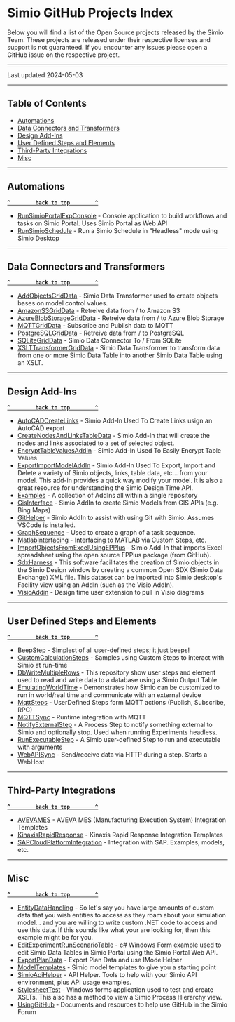 # Simio GitHub Projects Index

Below you will find a list of the Open Source projects released by the Simio Team. These projects are released under their respective licenses and support is not guaranteed. If you encounter any issues please open a GitHub issue on the respective project.

---
Last updated 2024-05-03

---

## Table of Contents
* [Automations](#automations)
* [Data Connectors and Transformers](#data-connectors-and-transformers)
* [Design Add-Ins](#design-add-ins)
* [User Defined Steps and Elements](#user-defined-steps-and-elements)
* [Third-Party Integrations](#third-party-integrations)
* [Misc](#misc)

---
## Automations
**[`^        back to top        ^`](#simio-github-projects-index)**
* [RunSimioPortalExpConsole](https://github.com/SimioLLC/RunSimioPortalExpConsole) - Console application to build workflows and tasks on Simio Portal. Uses Simio Portal as Web API
* [RunSimioSchedule](https://github.com/SimioLLC/RunSimioSchedule) - Run a Simio Schedule in "Headless" mode using Simio Desktop

---
## Data Connectors and Transformers
**[`^        back to top        ^`](#simio-github-projects-index)**
* [AddObjectsGridData](https://github.com/SimioLLC/AddObjectsGridData) - Simio Data Transformer used to create objects bases on model control values.
* [AmazonS3GridData](https://github.com/SimioLLC/AmazonS3GridData) - Retreive data from / to Amazon S3
* [AzureBlobStorageGridData](https://github.com/SimioLLC/AzureBlobStorageGridData) - Retreive data from / to Azure Blob Storage
* [MQTTGridData](https://github.com/SimioLLC/MQTTGridData) - Subscribe and Publish data to MQTT
* [PostgreSQLGridData](https://github.com/SimioLLC/PostgreSQLGridData) - Retreive data from / to PostgreSQL
* [SQLiteGridData](https://github.com/SimioLLC/SQLiteGridData) - Simio Data Connector To / From SQLite 
* [XSLTTransformerGridData](https://github.com/SimioLLC/XSLTTransformerGridData) - Simio Data Transformer to transform data from one or more Simio Data Table into another Simio Data Table using an XSLT. 

---
## Design Add-Ins
**[`^        back to top        ^`](#simio-github-projects-index)**
* [AutoCADCreateLinks](https://github.com/SimioLLC/AutoCADCreateLinks) - Simio Add-In Used To Create Links usign an AutoCAD export
* [CreateNodesAndLinksTableData](https://github.com/SimioLLC/CreateNodesAndLinksTableData) - Simio Add-In that will create the nodes and links associated to a set of selected object.
* [EncryptTableValuesAddIn](https://github.com/SimioLLC/EncryptTableValuesAddIn) - Simio Add-In Used To Easily Encrypt Table Values
* [ExportImportModelAddIn](https://github.com/SimioLLC/ExportImportModelAddIn) - Simio Add-In Used To Export, Import and Delete a variety of Simio objects, links, table data, etc... from your model.  This add-in provides a quick way modify your model.  It is also a great resource for understanding the Simio Design Time API.
* [Examples](https://github.com/SimioLLC/Examples) - A collection of AddIns all within a single repository
* [GisInterface](https://github.com/SimioLLC/GisInterface) - Simio AddIn to create Simio Models from GIS APIs (e.g. Bing Maps)
* [GitHelper](https://github.com/SimioLLC/GitHeler) - Simio AddIn to assist with using Git with Simio. Assumes VSCode is installed.
* [GraphSequence](https://github.com/SimioLLC/GraphSequence) - Used to create a graph of a task sequence.
* [MatlabInterfacing](https://github.com/SimioLLC/MatlabInterfacing) - Interfacing to MATLAB via Custom Steps, etc.
* [ImportObjectsFromExcelUsingEPPlus](https://github.com/SimioLLC/ImportObjectsFromExcelUsingEPPlus) - Simio Add-In that imports Excel spreadsheet using the open source EPPlus package (from GitHub).
* [SdxHarness](https://github.com/SimioLLC/SdxHarness) - This software facilitates the creation of Simio objects in the Simio Design window by creating a common Open SDX (Simio Data Exchange) XML file. This dataset can be imported into Simio desktop's Facility view using an AddIn (such as the Visio AddIn).
* [VisioAddin](https://github.com/SimioLLC/VisioAddin) - Design time user extension to pull in Visio diagrams

---
## User Defined Steps and Elements
**[`^        back to top        ^`](#simio-github-projects-index)**
* [BeepStep](https://github.com/SimioLLC/BeepStep) - Simplest of all user-defined steps; it just beeps!
* [CustomCalculationSteps](https://github.com/SimioLLC/CustomCalculationSteps) - Samples using Custom Steps to interact with Simio at run-time
* [DbWriteMultipleRows](https://github.com/SimioLLC/DbWriteMultipleRows) - This repository show user steps and element used to read and write data to a database using a Simio Output Table
* [EmulatingWorldTime](https://github.com/SimioLLC/EmulatingWorldTime) - Demonstrates how Simio can be customized to run in world/real time and communicate with an external device
* [MqttSteps](https://github.com/SimioLLC/MqttSteps) - UserDefined Steps form MQTT actions (Publish, Subscribe, RPC)
* [MQTTSync](https://github.com/SimioLLC/MQTTSync) - Runtime integration with MQTT 
* [NotifyExternalStep](https://github.com/SimioLLC/NotifyExternalStep) - A Process Step to notify something external to Simio and optionally stop. Used when running Experiments headless.
* [RunExecutableStep](https://github.com/SimioLLC/RunExecutableStep) - A Simio user-defined Step to run and executable with arguments
* [WebAPISync](https://github.com/SimioLLC/WebAPISync) - Send/receive data via HTTP during a step. Starts a WebHost

---
## Third-Party Integrations
**[`^        back to top        ^`](#simio-github-projects-index)**
* [AVEVAMES](https://github.com/SimioLLC/AVEVAMES) - AVEVA MES (Manufacturing Execution System) Integration Templates
* [KinaxisRapidResponse](https://github.com/SimioLLC/KinaxisRapidResponse) - Kinaxis Rapid Response Integration Templates
* [SAPCloudPlatformIntegration](https://github.com/SimioLLC/SAPCloudPlatformIntegration) - Integration with SAP. Examples, models, etc.

---
## Misc
**[`^        back to top        ^`](#simio-github-projects-index)**
* [EntityDataHandling](https://github.com/SimioLLC/EntityDataHandling) - So let's say you have large amounts of custom data that you wish entities to access as they roam about your simulation model... and you are willing to write custom .NET code to access and use this data. If this sounds like what your are looking for, then this example might be for you.
* [EditExperimentRunScenarioTable](https://github.com/SimioLLC/EditExperimentRunScenarioTable) - c# Windows Form example used to edit Simio Data Tables in Simio Portal using the Simio Portal Web API.
* [ExportPlanData](https://github.com/SimioLLC/ExportPlanData) - Export Plan Data and use IModelHelper
* [ModelTemplates](https://github.com/SimioLLC/ModelTemplates) - Simio model templates to give you a starting point
* [SimioApiHelper](https://github.com/SimioLLC/SimioApiHelper) - API Helper. Tools to help with your Simio API environment, plus API usage examples.
* [StylesheetTest](https://github.com/SimioLLC/StylesheetTest) - Windows forms application used to test and create XSLTs.  This also has a method to view a Simio Process Hierarchy view.
* [UsingGitHub](https://github.com/SimioLLC/UsingGitHub) - Documents and resources to help use GitHub in the Simio Forum

